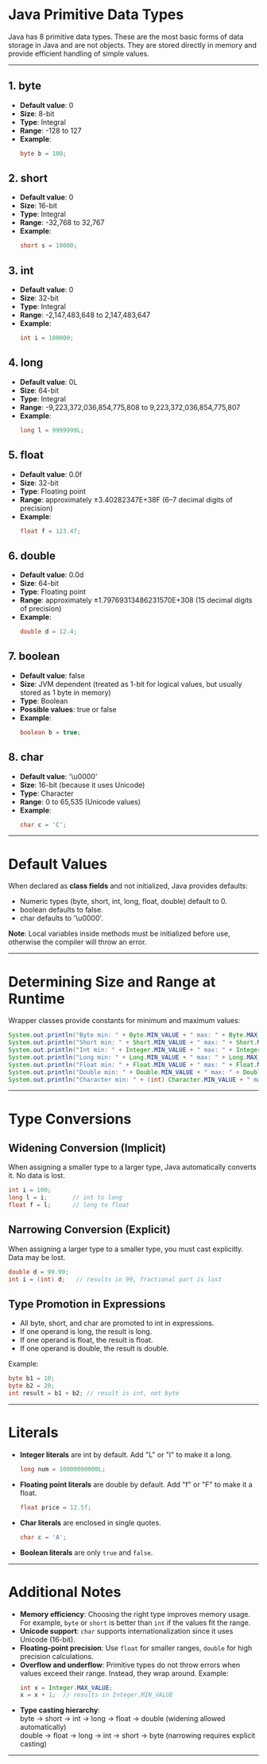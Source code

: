 # Java Primitive Data Types

Java has 8 primitive data types. These are the most basic forms of data storage in Java and are not objects. They are stored directly in memory and provide efficient handling of simple values.

---

## 1. byte
- **Default value**: 0
- **Size**: 8-bit
- **Type**: Integral
- **Range**: -128 to 127
- **Example**:
  ```java
  byte b = 100;
  ```

## 2. short
- **Default value**: 0
- **Size**: 16-bit
- **Type**: Integral
- **Range**: -32,768 to 32,767
- **Example**:
  ```java
  short s = 10000;
  ```

## 3. int
- **Default value**: 0
- **Size**: 32-bit
- **Type**: Integral
- **Range**: -2,147,483,648 to 2,147,483,647
- **Example**:
  ```java
  int i = 100000;
  ```

## 4. long
- **Default value**: 0L
- **Size**: 64-bit
- **Type**: Integral
- **Range**: -9,223,372,036,854,775,808 to 9,223,372,036,854,775,807
- **Example**:
  ```java
  long l = 9999999L;
  ```

## 5. float
- **Default value**: 0.0f
- **Size**: 32-bit
- **Type**: Floating point
- **Range**: approximately ±3.40282347E+38F (6–7 decimal digits of precision)
- **Example**:
  ```java
  float f = 123.4f;
  ```

## 6. double
- **Default value**: 0.0d
- **Size**: 64-bit
- **Type**: Floating point
- **Range**: approximately ±1.79769313486231570E+308 (15 decimal digits of precision)
- **Example**:
  ```java
  double d = 12.4;
  ```

## 7. boolean
- **Default value**: false
- **Size**: JVM dependent (treated as 1-bit for logical values, but usually stored as 1 byte in memory)
- **Type**: Boolean
- **Possible values**: true or false
- **Example**:
  ```java
  boolean b = true;
  ```

## 8. char
- **Default value**: '\u0000'
- **Size**: 16-bit (because it uses Unicode)
- **Type**: Character
- **Range**: 0 to 65,535 (Unicode values)
- **Example**:
  ```java
  char c = 'C';
  ```

---

# Default Values

When declared as **class fields** and not initialized, Java provides defaults:
- Numeric types (byte, short, int, long, float, double) default to 0.
- boolean defaults to false.
- char defaults to '\u0000'.

**Note**: Local variables inside methods must be initialized before use, otherwise the compiler will throw an error.

---

# Determining Size and Range at Runtime

Wrapper classes provide constants for minimum and maximum values:

```java
System.out.println("Byte min: " + Byte.MIN_VALUE + " max: " + Byte.MAX_VALUE);
System.out.println("Short min: " + Short.MIN_VALUE + " max: " + Short.MAX_VALUE);
System.out.println("Int min: " + Integer.MIN_VALUE + " max: " + Integer.MAX_VALUE);
System.out.println("Long min: " + Long.MIN_VALUE + " max: " + Long.MAX_VALUE);
System.out.println("Float min: " + Float.MIN_VALUE + " max: " + Float.MAX_VALUE);
System.out.println("Double min: " + Double.MIN_VALUE + " max: " + Double.MAX_VALUE);
System.out.println("Character min: " + (int) Character.MIN_VALUE + " max: " + (int) Character.MAX_VALUE);
```

---

# Type Conversions

## Widening Conversion (Implicit)
When assigning a smaller type to a larger type, Java automatically converts it. No data is lost.

```java
int i = 100;
long l = i;       // int to long
float f = l;      // long to float
```

## Narrowing Conversion (Explicit)
When assigning a larger type to a smaller type, you must cast explicitly. Data may be lost.

```java
double d = 99.99;
int i = (int) d;   // results in 99, fractional part is lost
```

## Type Promotion in Expressions
- All byte, short, and char are promoted to int in expressions.
- If one operand is long, the result is long.
- If one operand is float, the result is float.
- If one operand is double, the result is double.

Example:

```java
byte b1 = 10;
byte b2 = 20;
int result = b1 + b2; // result is int, not byte
```

---

# Literals

- **Integer literals** are int by default. Add "L" or "l" to make it a long.
  ```java
  long num = 10000000000L;
  ```  
- **Floating point literals** are double by default. Add "f" or "F" to make it a float.
  ```java
  float price = 12.5f;
  ```  
- **Char literals** are enclosed in single quotes.
  ```java
  char c = 'A';
  ```  
- **Boolean literals** are only `true` and `false`.

---

# Additional Notes

- **Memory efficiency**: Choosing the right type improves memory usage. For example, `byte` or `short` is better than `int` if the values fit the range.
- **Unicode support**: `char` supports internationalization since it uses Unicode (16-bit).
- **Floating-point precision**: Use `float` for smaller ranges, `double` for high precision calculations.
- **Overflow and underflow**: Primitive types do not throw errors when values exceed their range. Instead, they wrap around. Example:
  ```java
  int x = Integer.MAX_VALUE;
  x = x + 1;  // results in Integer.MIN_VALUE
  ```  
- **Type casting hierarchy**:  
  byte → short → int → long → float → double (widening allowed automatically)  
  double → float → long → int → short → byte (narrowing requires explicit casting)

---
